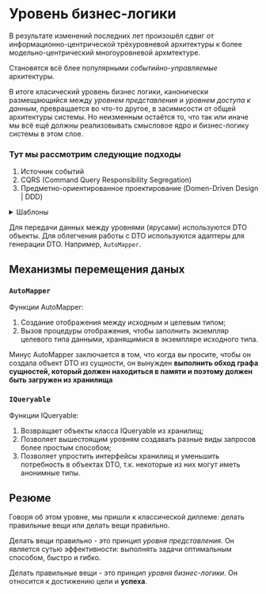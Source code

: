 # Уровень бизнес-логики

В результате изменений последних лет произошёл сдвиг от информационно-центрической трёхуровневой архитектуры к более модельно-центрический многоуровневой архмтектуре.

Становятся всё блее популярными _событийно-управляемые_ архитектуры.

В итоге класический уровень бизнес логики, канонически размещающийся между _уровнем представления_ и _уровнем доступа к данным_, превращается во что-то другое, в засимисости от общей архитектуры системы. Но неизменным остаётся то, что так или иначе мы всё ещё должны реализовывать смысловое ядро и бизнес-логику системы в этом слое.

### Тут мы рассмотрим следующие подходы

1. Источник cобытий
2. CQRS (Command Query Responsibility Segregation)
3. Предметно-ориентированное проектирование (Domen-Driven Design | DDD)

<details>
  <summary>Шаблоны</summary>

* <details>
    <summary>Шаблон сценарий транзакций (Transaction Script)</summary>

    Это, вероятно, самый простой шаблон для описания бизнес-логики, и при этом полностью **процедурный** _(а не объекто-ориентированный)_

    Данный шаблон поощряет игнорировать любой объектно-ориентированный подход и отображать бизнес-компоненты непосредственно в требуемые пользовательские действия. Вся бизнес-логика нашего приложения разбивается на **процедуры (сервисы)**, каждая из которых соответствует конкретному запросу, поступающему из _уровня презентации_

    Подходит для простых сценариев с прямой бизнес-логикой, которая не будет меняться и эволюционировтать.

    > ### Пример

    ```csharp
        public interface IApplicationCommand
        {
            int Run();
        }

        public class BookHotelRoom : IApplicationCommand
        {
            private readonly Customer _guest;
            private readonly DateTime _checkIn;
            private readonly DateTime _checkOut;
            private string _confirmationNumber;

            public BookHotelRoom(Customer guest, DateTime checkIn, DateTime checkOut)
            {
                _guest = guest;
                _checkIn = checkIn;
                _checkOut = checkOut;
            }

            public string ConfirmationNumber => _confirmationNumber;

            public int Run()
            {
                // начало транзакции
                // проверяем наличие комнат
                // проверяем информацию клиента (уже поселён, способ оплаты, предпочтения)
                // вычисляем стоимость номера
                // добавляем новую запись в таблицу базы данных Bookings
                // генерируем номер квитанции
                // завершаем транзакцию
                // посылаем e-mail клиенту
                // сохраняем номер квитанции в локальной переменной _confirmationNumber
            }
        }
    ```

    </details>

* <details>
    <summary>Шаблон Модель Предметной Области (Domain Model)</summary>

    Данный шаблон предполагает, чтобы архитекторы фокусировались на ожидаемом поведении системы и на потоках джанных, лежащих в основе её работы.

    То есть, мы просто пытаемся воспроизвести работу предметной области с помощью классов.

    Модель предметной области - это не объектная модель, созданная из набора связных классов.
    Это модель, котоаря точно описывает предметную область, _особенно процессы_, протекающие в ней.

    Главный фактор, который стоит учитывать при выборе в пользу шаблона Модели Предметной Области - сложность.
    Работа с данным шаблоном в _простом проекте_ приводит к **дополнительным затратам**, но в _крупных системах_ затраты на его настройку и обслуживание более чем **компенсируются**.

    Модель предметной области - это набор обычных классов, каждый из которых представляет важную сущность в предметной области. Для описания классов в предметной области часто используют термин **POCO (Plain Old CLR Object)**

    > ### Anemic Domain Model

        В сущностях есть только свойства, но нет методов.

    > ### Rich Domain Model

        В сущностях присутствуют как свойства, так и методы.

</details>

</details>

Для передачи данных между уровнями (ярусами) используются DTO объекты.
Для облегчения работы с DTO используются адаптеры для генерации DTO. Например, `AutoMapper`.

## Механизмы перемещения даных

### `AutoMapper`

Функции AutoMapper:

1. Создание отображения между исходным и целевым типом;
2. Вызов процедуры отображения, чтобы заполнить экземпляр целевого типа данными, хранящимися в экземпляре исходного типа.

Минус AutoMapper заключается в том, что когда вы просите, чтобы он создала объект DTO из сущности, он вынужден **выполнить обход графа сущностей, который должен находиться в памяти и поэтому должен быть загружен из хранилища**

### `IQueryable`

Функции IQueryable:

1. Возвращает объекты класса IQueryable из хранилищ;
2. Позволяет вышестоящим уровням создавать разные виды запросов более простым способом;
3. Позволяет упростить интерфейсы хранилищ и уменьшить потребность в объектах DTO, т.к. некоторые из них могут иметь анонимные типы.

## Резюме

Говоря об этом уровне, мы пришли к классической диллеме: делать правильные вещи или делать вещи правильно.

Делать вещи правильно - это принцип _уровня представления_. Он является сутью эффективности: выполнять задачи оптимальным способом, быстро и гибко.

Делать правильные вещи - это принцип _уровня бизнес-логики_. Он относится к достижению цели и **успеха**.
